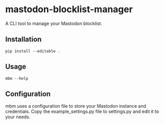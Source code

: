# mastodon-blocklist-manager

A CLI tool to manage your Mastodon blocklist.

## Installation

```
pip install --editable .
```
## Usage

```
mbm --help
```

## Configuration

mbm uses a configuration file to store your Mastodon instance and credentials. Copy the example_settings.py file to settings.py and edit it to your needs.